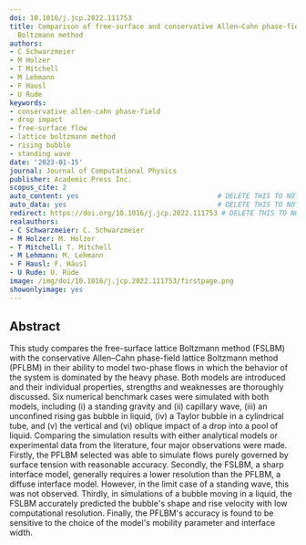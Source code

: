 ```yaml
---
doi: 10.1016/j.jcp.2022.111753
title: Comparison of free-surface and conservative Allen–Cahn phase-field lattice
  Boltzmann method
authors:
- C Schwarzmeier
- M Holzer
- T Mitchell
- M Lehmann
- F Hausl
- U Rude
keywords:
- conservative allen-cahn phase-field
- drop impact
- free-surface flow
- lattice boltzmann method
- rising bubble
- standing wave
date: '2023-01-15'
journal: Journal of Computational Physics
publisher: Academic Press Inc.
scopus_cite: 2
auto_content: yes                                  # DELETE THIS TO NOT AUTO GENERATE CONTENT
auto_data: yes                                     # DELETE THIS TO NOT AUTO GENERATE METADATA
redirect: https://doi.org/10.1016/j.jcp.2022.111753 # DELETE THIS TO NOT REDIRECT
realauthors:
- C Schwarzmeier: C. Schwarzmeier
- M Holzer: M. Holzer
- T Mitchell: T. Mitchell
- M Lehmann: M. Lehmann
- F Hausl: F. Häusl
- U Rude: U. Rüde
image: /img/doi/10.1016/j.jcp.2022.111753/firstpage.png
showonlyimage: yes
---
```



## Abstract
This study compares the free-surface lattice Boltzmann method (FSLBM) with the conservative Allen–Cahn phase-field lattice Boltzmann method (PFLBM) in their ability to model two-phase flows in which the behavior of the system is dominated by the heavy phase. Both models are introduced and their individual properties, strengths and weaknesses are thoroughly discussed. Six numerical benchmark cases were simulated with both models, including (i) a standing gravity and (ii) capillary wave, (iii) an unconfined rising gas bubble in liquid, (iv) a Taylor bubble in a cylindrical tube, and (v) the vertical and (vi) oblique impact of a drop into a pool of liquid. Comparing the simulation results with either analytical models or experimental data from the literature, four major observations were made. Firstly, the PFLBM selected was able to simulate flows purely governed by surface tension with reasonable accuracy. Secondly, the FSLBM, a sharp interface model, generally requires a lower resolution than the PFLBM, a diffuse interface model. However, in the limit case of a standing wave, this was not observed. Thirdly, in simulations of a bubble moving in a liquid, the FSLBM accurately predicted the bubble's shape and rise velocity with low computational resolution. Finally, the PFLBM's accuracy is found to be sensitive to the choice of the model's mobility parameter and interface width.

